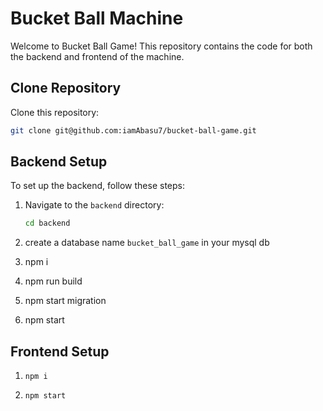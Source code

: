 # Bucket Ball Machine

Welcome to Bucket Ball Game! This repository contains the code for both the backend and frontend of the machine.

## Clone Repository

Clone this repository:
```bash
git clone git@github.com:iamAbasu7/bucket-ball-game.git
```


## Backend Setup

To set up the backend, follow these steps:

1. Navigate to the `backend` directory:
   ```bash
   cd backend
   ```

2. create a database name `bucket_ball_game` in your  mysql db
3. npm i
4. npm run build 
5. npm start migration
6. npm start

## Frontend Setup

1. `npm i`

2. `npm start`

